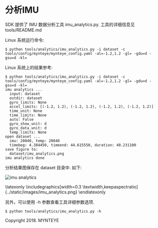 # 分析IMU

SDK 提供了 IMU 数据分析工具 imu_analytics.py. 工具的详细信息见 tools/README.md

Linux 系统运行命令:

```
$ python tools/analytics/imu_analytics.py -i dataset -c tools/config/mynteye/mynteye_config.yaml -al=-1.2,1.2 -gl= -gdu=d -gsu=d -kl=
```

Linux 系统上的结果参考:

```
$ python tools/analytics/imu_analytics.py -i dataset -c tools/config/mynteye/mynteye_config.yaml -al=-1.2,1.2 -gl= -gdu=d -gsu=d -kl=
imu analytics ...
  input: dataset
  outdir: dataset
  gyro_limits: None
  accel_limits: [(-1.2, 1.2), (-1.2, 1.2), (-1.2, 1.2), (-1.2, 1.2)]
  time_unit: None
  time_limits: None
  auto: False
  gyro_show_unit: d
  gyro_data_unit: d
  temp_limits: None
open dataset ...
  imu: 20040, temp: 20040
  timebeg: 4.384450, timeend: 44.615550, duration: 40.231100
save figure to:
  dataset/imu_analytics.png
imu analytics done
```

分析结果图保存在 dataset 目录中. 如下:

![imu analytics](imu_analytics.png)                      

\latexonly
\includegraphics[width=0.3
\textwidth,keepaspectratio]{../static/images/imu_analytics.png}
\endlatexonly

另外，可以使用 -h 参数查看工具详细参数选项.

```
$ python tools/analytics/imu_analytics.py -h
```


Copyright 2018. MYNTEYE
